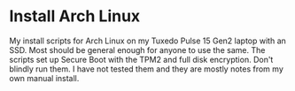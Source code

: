 # Install Arch Linux
My install scripts for Arch Linux on my Tuxedo Pulse 15 Gen2 laptop with an SSD. Most should be general enough for anyone to use the same. The scripts set up Secure Boot with the TPM2 and full disk encryption. Don't blindly run them. I have not tested them and they are mostly notes from my own manual install.
